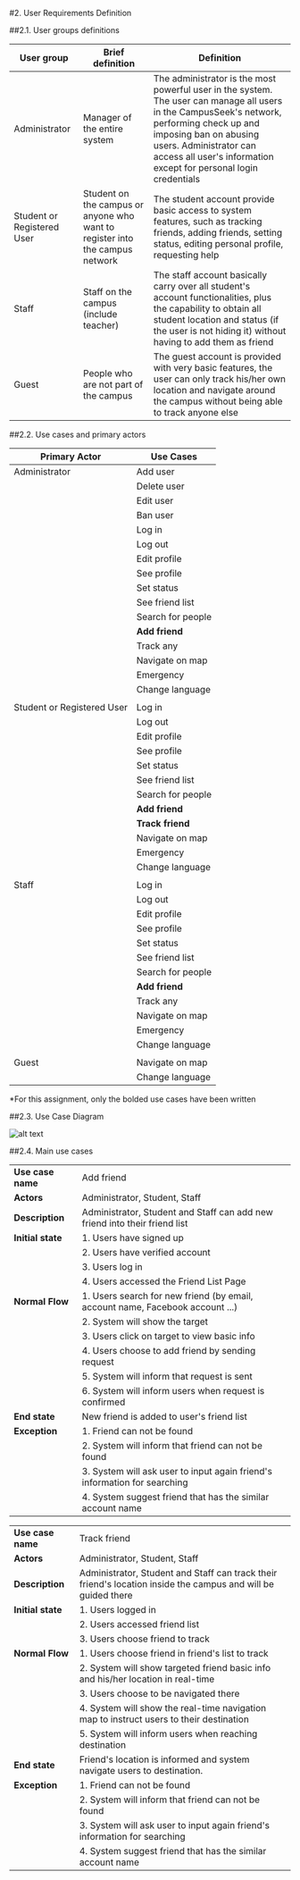 #2. User Requirements Definition

##2.1. User groups definitions

| User group | Brief definition | Definition |
|--------|--------|---------|
| Administrator | Manager of the entire system | The administrator is the most powerful user in the system. The user can manage all users in the CampusSeek's network, performing check up and imposing ban on abusing users. Administrator can access all user's information except for personal login credentials |
| Student or Registered User | Student on the campus or anyone who want to register into the campus network | The student account provide basic access to system features, such as tracking friends, adding friends, setting status, editing personal profile, requesting help |
| Staff | Staff on the campus (include teacher)| The staff account basically carry over all student's account functionalities, plus the capability to obtain all student location and status (if the user is not hiding it) without having to add them as friend |
| Guest | People who are not part of the campus | The guest account is provided with very basic features, the user can only track his/her own location and navigate around the campus without being able to track anyone else |


##2.2. Use cases and primary actors

| Primary Actor                | Use Cases           |
| ---------------------------- | ------------------- |
| Administrator                | Add user            |
|                              | Delete user         |
|                              | Edit user           |
|                              | Ban user            |
|                              | Log in              |
|                              | Log out             |
|                              | Edit profile        |
|                              | See profile         |
|                              | Set status          |
|                              | See friend list     |
|                              | Search for people   |
|                              | **Add friend**      |
|                              | Track any           |
|                              | Navigate on map     |
|                              | Emergency           |
|                              | Change language     |
|                              |                     |
| Student or Registered User   | Log in              |
|                              | Log out             |
|                              | Edit profile        |
|                              | See profile         |
|                              | Set status          |
|                              | See friend list     |
|                              | Search for people   |
|                              | **Add friend**      |
|                              | **Track friend**    |
|                              | Navigate on map     |
|                              | Emergency           |
|                              | Change language     |
|                              |                     |
| Staff                        | Log in              |
|                              | Log out             |
|                              | Edit profile        |
|                              | See profile         |
|                              | Set status          |
|                              | See friend list     |
|                              | Search for people   |
|                              | **Add friend**      |
|                              | Track any           |
|                              | Navigate on map     |
|                              | Emergency           |
|                              | Change language     |
|                              |                     |
| Guest                        | Navigate on map     |
|                              | Change language     |

*For this assignment, only the bolded use cases have been written

##2.3. Use Case Diagram

![alt text](https://raw.githubusercontent.com/peace183/software_engineering_2014_template/master/final_project.png "Use Case Diagram")

##2.4. Main use cases

|                   |                                                                                                          |
| ----------------- | -------------------------------------------------------------------------------------------------------- |
| **Use case name** | Add friend                                                                                               |
| **Actors**        | Administrator, Student, Staff                                                                            |
| **Description**   | Administrator, Student and Staff can add new friend into their friend list                               |
| **Initial state** | 1. Users have signed up                                                                                  |
|                   | 2. Users have verified account                                                                           |
|                   | 3. Users log in                                                                                          |
|                   | 4. Users accessed the Friend List Page                                                                   |
| **Normal Flow**   | 1. Users search for new friend (by email, account name, Facebook account ...)                            |
|                   | 2. System will show the target                                                                           |
|                   | 3. Users click on target to view basic info                                                              |
|                   | 4. Users choose to add friend by sending request                                                         |
|                   | 5. System will inform that request is sent                                                               |
|                   | 6. System will inform users when request is confirmed                                                    |
| **End state**     | New friend is added to user's friend list                                                                |
| **Exception**     | 1. Friend can not be found                                                                               |
|                   | 2. System will inform that friend can not be found                                                       |
|                   | 3. System will ask user to input again friend's information for searching                                |
|                   | 4. System suggest friend that has the similar account name                                               |


|                   |                                                                                                                 |
| ----------------- | --------------------------------------------------------------------------------------------------------------- |
| **Use case name** | Track friend                                                                                                    |
| **Actors**        | Administrator, Student, Staff                                                                                   |
| **Description**   | Administrator, Student and Staff can track their friend's location inside the campus and will be guided there   |
| **Initial state** | 1. Users logged in                                                                                              |
|                   | 2. Users accessed friend list                                                                                   |
|                   | 3. Users choose friend to track                                                                                 |
| **Normal Flow**   | 1. Users choose friend in friend's list to track                                                                |
|                   | 2. System will show targeted friend basic info and his/her location in real-time                                |
|                   | 3. Users choose to be navigated there                                                                           |
|                   | 4. System will show the real-time navigation map to instruct users to their destination                         |
|                   | 5. System will inform users when reaching destination                                                           |
| **End state**     | Friend's location is informed and system navigate users to destination.                                         |
| **Exception**     | 1. Friend can not be found                                                                                      |
|                   | 2. System will inform that friend can not be found                                                              |
|                   | 3. System will ask user to input again friend's information for searching                                       |
|                   | 4. System suggest friend that has the similar account name                                                      |

